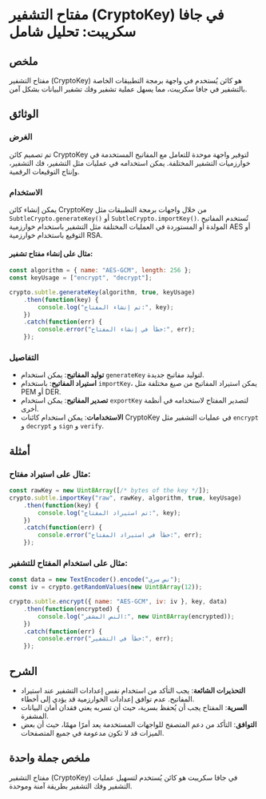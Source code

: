 <!--
Meta Description: # مفتاح التشفير (CryptoKey) في جافا سكريبت: تحليل شامل ## ملخص مفتاح التشفير (CryptoKey) هو كائن يُستخدم في واجهة برمجة التطبيقات الخاصة بالتشفير في ج...
Meta Keywords: التشفير, المفاتيح, المفتاح, cryptokey, يمكن
-->

# مفتاح التشفير (CryptoKey) في جافا سكريبت: تحليل شامل

## ملخص
مفتاح التشفير (CryptoKey) هو كائن يُستخدم في واجهة برمجة التطبيقات الخاصة بالتشفير في جافا سكريبت، مما يسهل عملية تشفير وفك تشفير البيانات بشكل آمن.

## الوثائق
### الغرض
تم تصميم كائن CryptoKey لتوفير واجهة موحدة للتعامل مع المفاتيح المستخدمة في خوارزميات التشفير المختلفة. يمكن استخدامه في عمليات مثل التشفير، فك التشفير، وإنتاج التوقيعات الرقمية.

### الاستخدام
يمكن إنشاء كائن CryptoKey من خلال واجهات برمجة التطبيقات مثل `SubtleCrypto.generateKey()` أو `SubtleCrypto.importKey()`. تُستخدم المفاتيح المولدة أو المستوردة في العمليات المختلفة مثل التشفير باستخدام خوارزمية AES أو التوقيع باستخدام خوارزمية RSA.

#### مثال على إنشاء مفتاح تشفير:
```javascript
const algorithm = { name: "AES-GCM", length: 256 };
const keyUsage = ["encrypt", "decrypt"];

crypto.subtle.generateKey(algorithm, true, keyUsage)
    .then(function(key) {
        console.log("تم إنشاء المفتاح:", key);
    })
    .catch(function(err) {
        console.error("خطأ في إنشاء المفتاح:", err);
    });
```

### التفاصيل
- **توليد المفاتيح**: يمكن استخدام `generateKey` لتوليد مفاتيح جديدة.
- **استيراد المفاتيح**: باستخدام `importKey`، يمكن استيراد المفاتيح من صيغ مختلفة مثل PEM أو DER.
- **تصدير المفاتيح**: يمكن استخدام `exportKey` لتصدير المفتاح لاستخدامه في أنظمة أخرى.
- **الاستخدامات**: يمكن استخدام كائنات CryptoKey في عمليات التشفير مثل `encrypt` و `decrypt` و `sign` و `verify`.

## أمثلة
### مثال على استيراد مفتاح:
```javascript
const rawKey = new Uint8Array([/* bytes of the key */]);
crypto.subtle.importKey("raw", rawKey, algorithm, true, keyUsage)
    .then(function(key) {
        console.log("تم استيراد المفتاح:", key);
    })
    .catch(function(err) {
        console.error("خطأ في استيراد المفتاح:", err);
    });
```

### مثال على استخدام المفتاح للتشفير:
```javascript
const data = new TextEncoder().encode("نص سري");
const iv = crypto.getRandomValues(new Uint8Array(12));

crypto.subtle.encrypt({ name: "AES-GCM", iv: iv }, key, data)
    .then(function(encrypted) {
        console.log("النص المشفر:", new Uint8Array(encrypted));
    })
    .catch(function(err) {
        console.error("خطأ في التشفير:", err);
    });
```

## الشرح
- **التحذيرات الشائعة**: يجب التأكد من استخدام نفس إعدادات التشفير عند استيراد المفاتيح. عدم توافق إعدادات الخوارزمية قد يؤدي إلى أخطاء.
- **السرية**: المفتاح يجب أن يُحفظ بسرية، حيث أن تسربه يعني فقدان أمان البيانات المشفرة.
- **التوافق**: التأكد من دعم المتصفح للواجهات المستخدمة يعد أمرًا مهمًا، حيث أن بعض الميزات قد لا تكون مدعومة في جميع المتصفحات.

## ملخص جملة واحدة
مفتاح التشفير (CryptoKey) في جافا سكريبت هو كائن يُستخدم لتسهيل عمليات التشفير وفك التشفير بطريقة آمنة وموحدة.